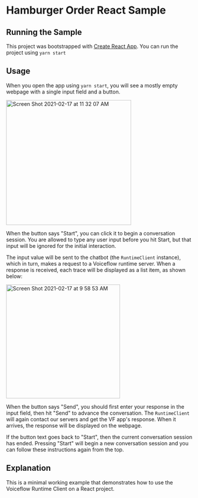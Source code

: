 # Hamburger Order React Sample

## Running the Sample

This project was bootstrapped with [Create React App](https://github.com/facebook/create-react-app). You can run the project using `yarn start`

## Usage

When you open the app using `yarn start`, you will see a mostly empty webpage with a single input field and a button. 

<img width="338" alt="Screen Shot 2021-02-17 at 11 32 07 AM" src="https://user-images.githubusercontent.com/32404412/108235466-d530e200-7113-11eb-9a18-2068e4b6759f.png">

When the button says "Start", you can click it to begin a conversation session. You are allowed to type any user input before you hit Start, but that input will be ignored for the initial interaction. 

The input value will be sent to the chatbot (the `RuntimeClient` instance), which in turn, makes a request to a Voiceflow runtime server. When a response is received, each trace will be displayed as a list item, as shown below:

<img width="308" alt="Screen Shot 2021-02-17 at 9 58 53 AM" src="https://user-images.githubusercontent.com/32404412/108235150-926f0a00-7113-11eb-883a-642e2edd4d4a.png">

When the button says "Send", you should first enter your response in the input field, then hit "Send" to advance the conversation. The `RuntimeClient` will again contact our servers and get the VF app's response. When it arrives, the response will be displayed on the webpage.

If the button text goes back to "Start", then the current conversation session has ended. Pressing "Start" will begin a new conversation session and you can follow these instructions again from the top.

## Explanation

This is a minimal working example that demonstrates how to use the Voiceflow Runtime Client on a React project. 

